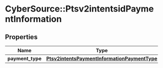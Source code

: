 # CyberSource::Ptsv2intentsidPaymentInformation

## Properties
Name | Type | Description | Notes
------------ | ------------- | ------------- | -------------
**payment_type** | [**Ptsv2intentsPaymentInformationPaymentType**](Ptsv2intentsPaymentInformationPaymentType.md) |  | [optional] 


